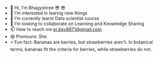 - 👋 Hi, I’m Bhagyshree :sunglasses: 😎
- 👀 I’m interested in learnig new things
- 🌱 I’m currently learnt Data scientist course 
- 💞️ I’m looking to collaborate on Learning and Knowledge Sharing
- 📫 How to reach me er.bsv8871@gmail.com
- 😄 Pronouns: She
- ⚡ Fun fact: Bananas are berries, but strawberries aren't. In botanical terms, bananas fit the criteria for berries, while strawberries do not.

<!---
shreegitub/shreegitub is a ✨ special ✨ repository because its `README.md` (this file) appears on your GitHub profile.
You can click the Preview link to take a look at your changes.
--->
